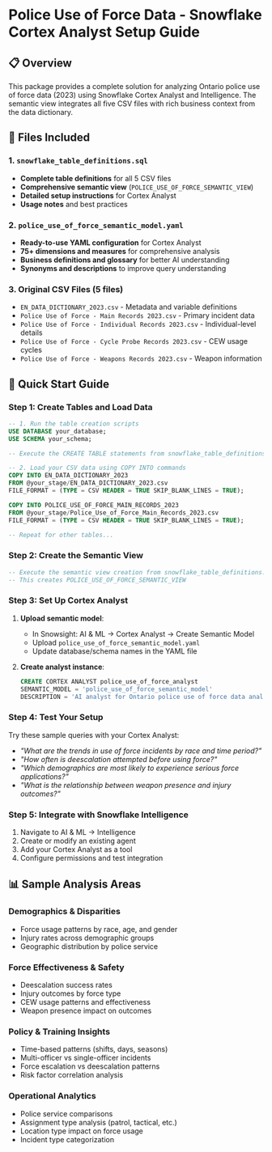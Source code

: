 # Police Use of Force Data - Snowflake Cortex Analyst Setup Guide

## 📋 Overview
This package provides a complete solution for analyzing Ontario police use of force data (2023) using Snowflake Cortex Analyst and Intelligence. The semantic view integrates all five CSV files with rich business context from the data dictionary.

## 📁 Files Included

### 1. `snowflake_table_definitions.sql`
- **Complete table definitions** for all 5 CSV files
- **Comprehensive semantic view** (`POLICE_USE_OF_FORCE_SEMANTIC_VIEW`)
- **Detailed setup instructions** for Cortex Analyst
- **Usage notes** and best practices

### 2. `police_use_of_force_semantic_model.yaml`
- **Ready-to-use YAML configuration** for Cortex Analyst
- **75+ dimensions and measures** for comprehensive analysis
- **Business definitions and glossary** for better AI understanding
- **Synonyms and descriptions** to improve query understanding

### 3. Original CSV Files (5 files)
- `EN_DATA_DICTIONARY_2023.csv` - Metadata and variable definitions
- `Police Use of Force - Main Records 2023.csv` - Primary incident data
- `Police Use of Force - Individual Records 2023.csv` - Individual-level details
- `Police Use of Force - Cycle Probe Records 2023.csv` - CEW usage cycles
- `Police Use of Force - Weapons Records 2023.csv` - Weapon information

## 🚀 Quick Start Guide

### Step 1: Create Tables and Load Data
```sql
-- 1. Run the table creation scripts
USE DATABASE your_database;
USE SCHEMA your_schema;

-- Execute the CREATE TABLE statements from snowflake_table_definitions.sql

-- 2. Load your CSV data using COPY INTO commands
COPY INTO EN_DATA_DICTIONARY_2023
FROM @your_stage/EN_DATA_DICTIONARY_2023.csv
FILE_FORMAT = (TYPE = CSV HEADER = TRUE SKIP_BLANK_LINES = TRUE);

COPY INTO POLICE_USE_OF_FORCE_MAIN_RECORDS_2023
FROM @your_stage/Police_Use_of_Force_Main_Records_2023.csv
FILE_FORMAT = (TYPE = CSV HEADER = TRUE SKIP_BLANK_LINES = TRUE);

-- Repeat for other tables...
```

### Step 2: Create the Semantic View
```sql
-- Execute the semantic view creation from snowflake_table_definitions.sql
-- This creates POLICE_USE_OF_FORCE_SEMANTIC_VIEW
```

### Step 3: Set Up Cortex Analyst
1. **Upload semantic model**:
   - In Snowsight: AI & ML → Cortex Analyst → Create Semantic Model
   - Upload `police_use_of_force_semantic_model.yaml`
   - Update database/schema names in the YAML file

2. **Create analyst instance**:
   ```sql
   CREATE CORTEX ANALYST police_use_of_force_analyst
   SEMANTIC_MODEL = 'police_use_of_force_semantic_model'
   DESCRIPTION = 'AI analyst for Ontario police use of force data analysis';
   ```

### Step 4: Test Your Setup
Try these sample queries with your Cortex Analyst:

- *"What are the trends in use of force incidents by race and time period?"*
- *"How often is deescalation attempted before using force?"*
- *"Which demographics are most likely to experience serious force applications?"*
- *"What is the relationship between weapon presence and injury outcomes?"*

### Step 5: Integrate with Snowflake Intelligence
1. Navigate to AI & ML → Intelligence
2. Create or modify an existing agent
3. Add your Cortex Analyst as a tool
4. Configure permissions and test integration

## 📊 Sample Analysis Areas

### Demographics & Disparities
- Force usage patterns by race, age, and gender
- Injury rates across demographic groups
- Geographic distribution by police service

### Force Effectiveness & Safety
- Deescalation success rates
- Injury outcomes by force type
- CEW usage patterns and effectiveness
- Weapon presence impact on outcomes

### Policy & Training Insights
- Time-based patterns (shifts, days, seasons)
- Multi-officer vs single-officer incidents
- Force escalation vs deescalation patterns
- Risk factor correlation analysis

### Operational Analytics
- Police service comparisons
- Assignment type analysis (patrol, tactical, etc.)
- Location type impact on force usage
- Incident type categorization